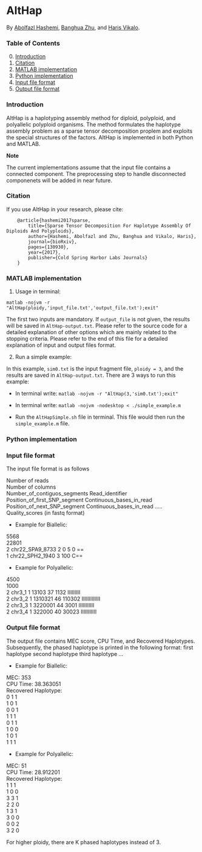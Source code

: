 # AltHap
By [Abolfazl Hashemi](https://www.linkedin.com/in/abolfazlh/), [Banghua Zhu](https://github.com/13aeon), and [Haris Vikalo](http://users.ece.utexas.edu/~hvikalo/).

### Table of Contents
0. [Introduction](#introduction)
0. [Citation](#citation)
0. [MATLAB implementation](#matlab-implementation)
0. [Python implementation](#python-implementation)
0. [Input file format](#input-file-format)
0. [Output file format](#output-file-format)

### Introduction

AltHap is a haplotyping assembly method for diploid, polyploid, and polyallelic polyploid organisms. The method formulates the haplotype assembly problem as a sparse tensor decomposition proplem and exploits the special structures of the factors.
AltHap is implemented in both Python and MATLAB. 

**Note**

The current implementations assume that the input file contains a connected component. The preprocessing step to handle disconnected componenets will be added in near future.

### Citation

If you use AltHap in your research, please cite:

        @article{hashemi2017sparse,
            title={Sparse Tensor Decomposition For Haplotype Assembly Of Diploids And Polyploids},
            author={Hashemi, Abolfazl and Zhu, Banghua and Vikalo, Haris},
            journal={bioRxiv},
            pages={130930},
            year={2017},
            publisher={Cold Spring Harbor Labs Journals}
        }
        
        
### MATLAB implementation

1. Usage in terminal:

```matlab -nojvm -r "AltHap(ploidy,'input_file.txt','output_file.txt');exit"```

The first two inputs are mandatory. If ```output_file``` is not given, the results will be saved in ```AltHap-output.txt```.
Please refer to the source code for a detailed explanation of other options which are mainly related to the stopping criteria.
Please refer to the end of this file for a detailed explanation of input and output files format.

2. Run a simple example:

In this example, ```sim0.txt``` is the input fragment file, ```ploidy = 3```, and the results are saved in ```AltHap-output.txt```. 
There are 3 ways to run this example:

- In terminal write: ``` matlab -nojvm -r "AltHap(3,'sim0.txt');exit" ```

- In terminal write: ``` matlab -nojvm -nodesktop < ./simple_example.m ```

- Run the ```AltHapSimple.sh``` file in terminal. This file would then run the ```simple_example.m``` file.

### Python implementation

### Input file format

The input file format is as follows

Number of reads <br />
Number of columns <br />
Number_of_contiguos_segments    Read_identifier    Position_of_first_SNP_segment    Continuous_bases_in_read    Position_of_next_SNP_segment	Continuous_bases_in_read ..... Quality_scores (in fastq format)

- Example for Biallelic:

5568 <br /> 
22801 <br />
2 chr22_SPA9_8733 2 0 5 0 == <br />
1 chr22_SPH2_1940 3 100 C== <br />

- Example for Polyallelic:

4500 <br />
1000 <br />
2	chr3_1	1	13103	37	1132	IIIIIIIII <br />
2	chr3_2	1	1310321	46	110302	IIIIIIIIIIIII <br />
2	chr3_3	1	3220001	44	3001	IIIIIIIIIII <br />
2	chr3_4	1	322000	40	30023	IIIIIIIIIII <br />



### Output file format 

The output file contains MEC score, CPU Time, and Recovered Haplotypes. Subsequently, the phased haplotype is printed in the following format:
first haplotype		second haplotype 	third haplotype 	...

- Example for Biallelic:

MEC: 353 <br />
CPU Time: 38.363051 <br />
Recovered Haplotype: <br />
0 1 1 <br /> 
1 0 1  <br />
0 0 1  <br />
1 1 1 <br /> 
0 1 1  <br />
1 0 0  <br />
1 0 1 <br /> 
1 1 1 <br /> 

- Example for Polyallelic:

MEC: 51 <br />
CPU Time: 28.912201 <br />
Recovered Haplotype: <br />
1 1 1  <br />
1 0 0 <br /> 
3 3 1  <br />
2 2 0  <br />
1 3 1  <br />
3 0 0  <br />
0 0 2  <br />
3 2 0  <br />

For higher ploidy, there are K phased haplotypes instead of 3.
